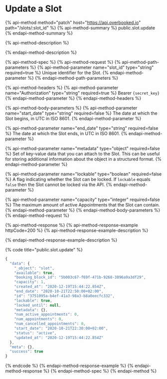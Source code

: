 # Update a Slot

{% api-method method="patch" host="https://api.overbooked.io" path="/slots/:slot\_id" %}
{% api-method-summary %}
public.slot.update
{% endapi-method-summary %}

{% api-method-description %}

{% endapi-method-description %}

{% api-method-spec %}
{% api-method-request %}
{% api-method-path-parameters %}
{% api-method-parameter name="slot\_id" type="string" required=true %}
Unique identifier for the Slot.
{% endapi-method-parameter %}
{% endapi-method-path-parameters %}

{% api-method-headers %}
{% api-method-parameter name="Authorization" type="string" required=true %}
Bearer `{secret_key}`
{% endapi-method-parameter %}
{% endapi-method-headers %}

{% api-method-body-parameters %}
{% api-method-parameter name="start\_date" type="string" required=false %}
The date at which the Slot begins, in UTC in ISO 8601.
{% endapi-method-parameter %}

{% api-method-parameter name="end\_date" type="string" required=false %}
The date at which the Slot ends, in UTC in ISO 8601.
{% endapi-method-parameter %}

{% api-method-parameter name="metadata" type="object" required=false %}
Set of key-value data that you can attach to the Slot. This can be useful for storing additional information about the object in a structured format.
{% endapi-method-parameter %}

{% api-method-parameter name="lockable" type="boolean" required=false %}
A flag indicating whether the Slot can be locked. If `lockable` equals `false` then the Slot cannot be locked via the API.
{% endapi-method-parameter %}

{% api-method-parameter name="capacity" type="integer" required=false %}
The maximum amount of active Appointments that the Slot can contain.
{% endapi-method-parameter %}
{% endapi-method-body-parameters %}
{% endapi-method-request %}

{% api-method-response %}
{% api-method-response-example httpCode=200 %}
{% api-method-response-example-description %}

{% endapi-method-response-example-description %}

{% code title="public.slot.update" %}
```javascript
{
  "data": {
    "_object": "slot",
    "available": true,
    "booking_block_id": "5b003c67-f69f-471b-9268-3896a9a3df29",
    "capacity": 1,
    "created_at": "2020-12-19T15:44:22.854Z",
    "end_date": "2020-10-21T22:50:00+02:00",
    "id": "3751095a-b4ef-41a3-98a3-b8a0eecfc332",
    "lockable": true,
    "locked_until": null,
    "metadata": {},
    "num_active_appointments": 0,
    "num_appointments": 0,
    "num_cancelled_appointments": 0,
    "start_date": "2020-10-21T22:30:00+02:00",
    "status": "active",
    "updated_at": "2020-12-19T15:44:22.854Z"
  },
  "meta": {},
  "success": true
}
```
{% endcode %}
{% endapi-method-response-example %}
{% endapi-method-response %}
{% endapi-method-spec %}
{% endapi-method %}

